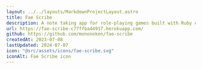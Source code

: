 ```yaml
---
layout: ../../layouts/MarkdownProjectLayout.astro
title: Fae Scribe
description: A note taking app for role-playing games built with Ruby on Rails.
url: https://fae-scribe-c77ffba44917.herokuapp.com/
github: https://github.com/mononoken/fae-scribe
createdAt: 2023-07-08
lastUpdated: 2024-07-07
icon: "@src/assets/icons/fae-scribe.svg"
iconAlt: Fae Scribe icon
---
```

